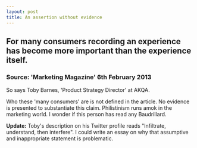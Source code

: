```yaml
---
layout: post
title: An assertion without evidence
---
```


## For many consumers recording an experience has become more important than the experience itself.

### Source: 'Marketing Magazine' 6th February 2013

So says Toby Barnes, 'Product Strategy Director' at AKQA.

Who these 'many consumers' are is not defined in the article. No evidence is presented to substantiate this claim. Philistinism runs amok in the marketing world. I wonder if this person has read any Baudrillard.

**Update:** Toby's description on his Twitter profile reads "Infiltrate, understand, then interfere". I could write an essay on why that assumptive and inappropriate statement is problematic.